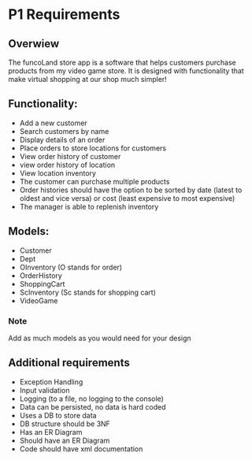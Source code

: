 # P1 Requirements

## Overwiew
The funcoLand store app is a software that helps customers purchase products from my video game store. It is designed with functionality that make virtual shopping at our shop much simpler!

## Functionality:
- Add a new customer
- Search customers by name
- Display details of an order
- Place orders to store locations for customers
- View order history of customer
- view order history of location
- View location inventory
- The customer can purchase multiple products
- Order histories should have the option to be sorted by date (latest to oldest and vice versa) or cost (least expensive
  to most expensive)
- The manager is able to replenish inventory

## Models:
- Customer
- Dept
- OInventory (O stands for order)
- OrderHistory
- ShoppingCart
- ScInventory (Sc stands for shopping cart)
- VideoGame


### Note

Add as much models as you would need for your design

## Additional requirements

- Exception Handling
- Input validation
- Logging (to a file, no logging to the console)
- Data can be persisted, no data is hard coded
- Uses a DB to store data
- DB structure should be 3NF
- Has an ER Diagram
- Should have an ER Diagram
- Code should have xml documentation